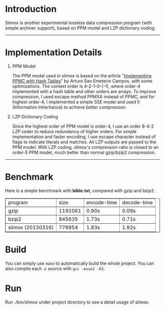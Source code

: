 
Introduction
============

Slimox is another experimental lossless data compression program (with simple archiver support), based on PPM model and LZP dictionary coding.

------

Implementation Details
======================

1. PPM Model

    The PPM model used in slimox is based on the article "[Implementing PPMC with Hash Tables](http://www.arturocampos.com/ac_ppmc.htm)" by Arturo San Emeterio Campos, with some optimizations. The context order is 4-2-1-0-(-1), where order-4 implemented with a hash table and other orders are arrays. To improve compression, I used escape method PPMXA instead of PPMC, and for highest order-4, I implemented a simple SSE model and used II (Information Inheritance) to achieve better compression.

2. LZP Dictionary Coding

    Since the highest order of PPM model is order-4, I use an order 8-4-2 LZP coder to reduce redundancy of higher orders. For simple implementation and faster encoding, I use escape character instead of flags to indicate literals and matches. All LZP outputs are passed to the PPM model. With LZP coding, slimox's compression ratio is closed to an order-5 PPM model, much better than normal gzip/bzip2 compression.

------

Benchmark
=========

Here is a simple benchmark with __bible.txt__, compared with gzip and bzip2.

<table border="1">
 <tr><td>program</td>             <td>size</td>        <td>encode-time</td>     <td>decode-time</td></tr>
 <tr><td>gzip</td>                <td>1191061</td>     <td>0.90s</td>           <td>0.09s</td></tr>
 <tr><td>bzip2</td>               <td>845635</td>      <td>1.73s</td>           <td>0.71s</td></tr>
 <tr><td>slimox (20130316)</td>   <td>776954</td>      <td>1.83s</td>           <td>1.92s</td></tr>
</table>

Build
=====

You can simply use `make` to automatically build the whole project. You can also compile each .c source with `gcc -msse2 -O3`.

Run
===

Run ./bin/slimox under project directory to see a detail usage of slimox.
